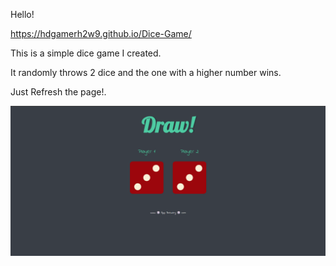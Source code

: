 Hello!

https://hdgamerh2w9.github.io/Dice-Game/

This is a simple dice game I created.

It randomly throws 2 dice and the one with a higher number wins.

Just Refresh the page!.

![Image of the Website](./images/website.png)